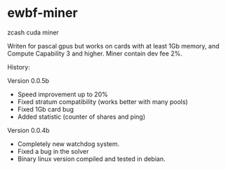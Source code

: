 # ewbf-miner
zcash cuda miner

Writen for pascal gpus but works on cards with at least 1Gb memory, and Compute Capability 3 and higher.
Miner contain dev fee 2%.

History:

Version 0.0.5b
- Speed improvement up to 20%
- Fixed stratum compatibility (works better with many pools)
- Fixed 1Gb card bug
- Added statistic (counter of shares and ping)

Version 0.0.4b
- Completely new watchdog system.
- Fixed a bug in the solver
- Binary linux version compiled and tested in debian.
